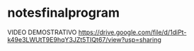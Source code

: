 # notesfinalprogram
VIDEO DEMOSTRATIVO
https://drive.google.com/file/d/1diPt-k49e3LWUtT9E9hqY3JZt5TIQt67/view?usp=sharing
